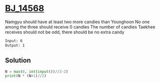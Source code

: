 # [BJ_14568](https://acmicpc.net/problem/14568)

Namgyu should have at least two more candies than Younghoon
No one among the three should receive 0 candies
The number of candies Taekhee receives should not be odd, there should be no extra candy

```txt
Input: 6
Output: 1
```

## Solution

```py
N = max(0, int(input())//2-2)
print(N * (N+1)//2)
```
